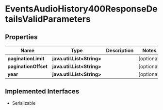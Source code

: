 

# EventsAudioHistory400ResponseDetailsValidParameters


## Properties

Name | Type | Description | Notes
------------ | ------------- | ------------- | -------------
**paginationLimit** | **java.util.List&lt;String&gt;** |  |  [optional]
**paginationOffset** | **java.util.List&lt;String&gt;** |  |  [optional]
**year** | **java.util.List&lt;String&gt;** |  |  [optional]


## Implemented Interfaces

* Serializable


